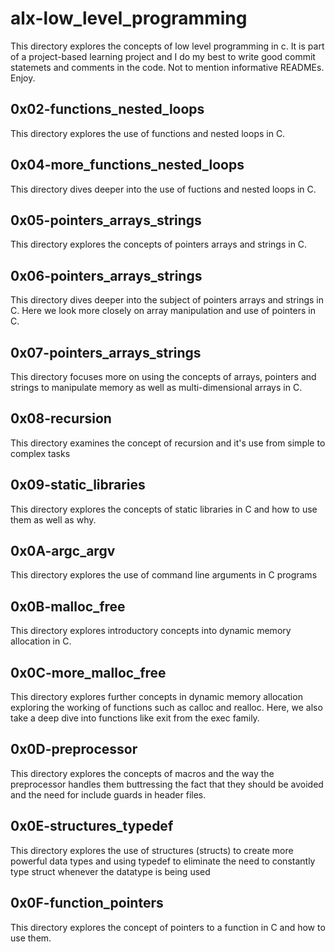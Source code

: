 # alx-low_level_programming


This directory explores the concepts of low level programming in c. It is part of a project-based learning project and I do my best to write good commit statemets and comments in the code. Not to mention informative READMEs. Enjoy.

## 0x02-functions_nested_loops

This directory explores the use of functions and nested loops in C.

## 0x04-more_functions_nested_loops

This directory dives deeper into the use of fuctions and nested loops in C.

## 0x05-pointers_arrays_strings

This directory explores the concepts of pointers arrays and strings in C.

## 0x06-pointers_arrays_strings

This directory dives deeper into the subject of pointers arrays and strings in C. Here we look more closely on array manipulation and use of pointers in C.

## 0x07-pointers_arrays_strings

This directory focuses more on using the concepts of arrays, pointers and strings to manipulate memory as well as multi-dimensional arrays in C.

## 0x08-recursion

This directory examines the concept of recursion and it's use from simple to complex tasks

## 0x09-static_libraries

This directory explores the concepts of static libraries in C and how to use them as well as why.

## 0x0A-argc_argv

This directory explores the use of command line arguments in C programs

## 0x0B-malloc_free

This directory explores introductory concepts into dynamic memory allocation in C.

## 0x0C-more_malloc_free

This directory explores further concepts in dynamic memory allocation exploring the working of functions such as calloc and realloc. Here, we also take a deep dive into functions like exit from the exec family.

## 0x0D-preprocessor

This directory explores the concepts of macros and the way the preprocessor handles them buttressing the fact that they should be avoided and the need for include guards in header files.

## 0x0E-structures_typedef

This directory explores the use of structures (structs) to create more powerful data types and using typedef to eliminate the need to constantly type struct whenever the datatype is being used

## 0x0F-function_pointers

This directory explores the concept of pointers to a function in C and how to use them.

